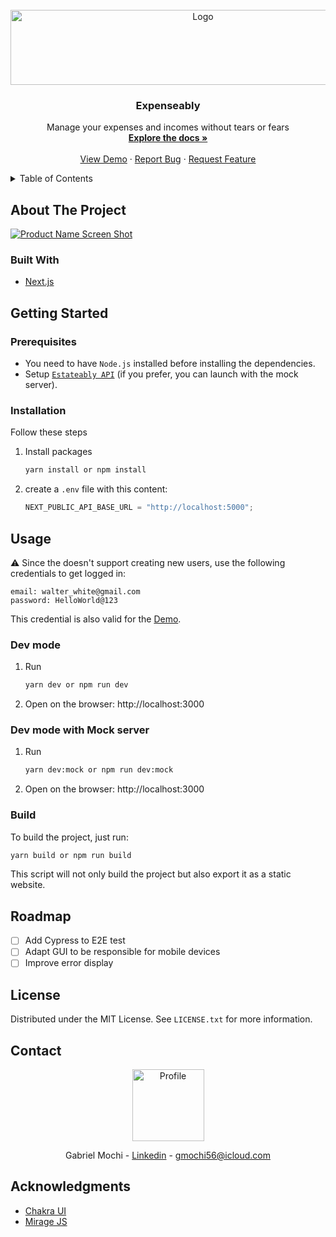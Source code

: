 <div id="top"></div>

<!-- PROJECT LOGO -->
<br />
<div align="center">
  <a href="https://github.com/GabrielMochi/expenseably-app-web">
    <img src="https://i.imgur.com/MUmCoKc.png" alt="Logo" width="600" height="120">
  </a>

  <h3 align="center">Expenseably</h3>

  <p align="center">
    Manage your expenses and incomes without tears or fears
    <br />
    <a href="https://github.com/GabrielMochi/expenseably-app-web"><strong>Explore the docs »</strong></a>
    <br />
    <br />
    <a href="https://extenseably.com/">View Demo</a>
    ·
    <a href="https://github.com/GabrielMochi/expenseably-app-web/issues">Report Bug</a>
    ·
    <a href="https://github.com/GabrielMochi/expenseably-app-web/issues">Request Feature</a>
  </p>
</div>

<!-- TABLE OF CONTENTS -->
<details>
  <summary>Table of Contents</summary>
  <ol>
    <li>
      <a href="#about-the-project">About The Project</a>
      <ul>
        <li><a href="#built-with">Built With</a></li>
      </ul>
    </li>
    <li>
      <a href="#getting-started">Getting Started</a>
      <ul>
        <li><a href="#prerequisites">Prerequisites</a></li>
        <li><a href="#installation">Installation</a></li>
      </ul>
    </li>
    <li>
      <a href="#usage">Usage</a>
      <ul>
        <li><a href="#dev-mode">Dev mode</a></li>
        <li><a href="#dev-mode-with-mock-server">Dev mode with mock server</a></li>
        <li><a href="#build">Build</a></li>
      </ul>
    </li>
    <li><a href="#roadmap">Roadmap</a></li>
    <li><a href="#license">License</a></li>
    <li><a href="#contact">Contact</a></li>
    <li><a href="#acknowledgments">Acknowledgments</a></li>
  </ol>
</details>

<!-- ABOUT THE PROJECT -->

## About The Project

[![Product Name Screen Shot][product-screenshot]](https://i.imgur.com/BdKPiO4.png)

### Built With

- [Next.js](https://nextjs.org/)

<!-- GETTING STARTED -->

## Getting Started

### Prerequisites

- You need to have `Node.js` installed before installing the dependencies.
- Setup [`Estateably API`](https://github.com/GabrielMochi/expenseably-api) (if you prefer, you can launch with the mock server).

### Installation

Follow these steps

1. Install packages
   ```sh
   yarn install or npm install
   ```
2. create a `.env` file with this content:
   ```js
   NEXT_PUBLIC_API_BASE_URL = "http://localhost:5000";
   ```

<!-- USAGE EXAMPLES -->

## Usage

⚠️ Since the doesn't support creating new users, use the following credentials to get logged in:

```
email: walter_white@gmail.com
password: HelloWorld@123
```

This credential is also valid for the [Demo](https://extenseably.com/).

### Dev mode

1. Run
   ```sh
   yarn dev or npm run dev
   ```
2. Open on the browser: http://localhost:3000

### Dev mode with Mock server

1. Run
   ```sh
   yarn dev:mock or npm run dev:mock
   ```
2. Open on the browser: http://localhost:3000

### Build

To build the project, just run:

```sh
yarn build or npm run build
```

This script will not only build the project but also export it as a static website.

<!-- ROADMAP -->

## Roadmap

- [ ] Add Cypress to E2E test
- [ ] Adapt GUI to be responsible for mobile devices
- [ ] Improve error display

<!-- LICENSE -->

## License

Distributed under the MIT License. See `LICENSE.txt` for more information.

<!-- CONTACT -->

## Contact

<div align="center">
  <img src="https://avatars.githubusercontent.com/u/20032634?v=4" alt="Profile" width="115" height="115">
  
  <br />

Gabriel Mochi - [Linkedin](https://www.linkedin.com/in/gabriel-mochi/) - gmochi56@icloud.com

</div>

<!-- ACKNOWLEDGMENTS -->

## Acknowledgments

- [Chakra UI](https://chakra-ui.com)
- [Mirage JS](https://miragejs.com/)

<!-- MARKDOWN LINKS & IMAGES -->
<!-- https://www.markdownguide.org/basic-syntax/#reference-style-links -->

[product-screenshot]: https://i.imgur.com/BdKPiO4.png
